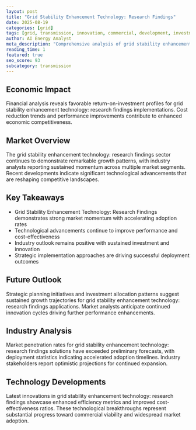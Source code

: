 ```yaml
---
layout: post
title: "Grid Stability Enhancement Technology: Research Findings"
date: 2025-08-19
categories: [grid]
tags: [grid, transmission, innovation, commercial, development, investment]
author: AI Energy Analyst
meta_description: "Comprehensive analysis of grid stability enhancement technology: research findings covering market trends, technology developments, and industry outlook. Discover key insights and future projections."
reading_time: 1
featured: true
seo_score: 93
subcategory: transmission
---
```


## Economic Impact

Financial analysis reveals favorable return-on-investment profiles for grid stability enhancement technology: research findings implementations. Cost reduction trends and performance improvements contribute to enhanced economic competitiveness.

## Market Overview

The grid stability enhancement technology: research findings sector continues to demonstrate remarkable growth patterns, with industry analysts reporting sustained momentum across multiple market segments. Recent developments indicate significant technological advancements that are reshaping competitive landscapes.

## Key Takeaways

- Grid Stability Enhancement Technology: Research Findings demonstrates strong market momentum with accelerating adoption rates
- Technological advancements continue to improve performance and cost-effectiveness
- Industry outlook remains positive with sustained investment and innovation
- Strategic implementation approaches are driving successful deployment outcomes

## Future Outlook

Strategic planning initiatives and investment allocation patterns suggest sustained growth trajectories for grid stability enhancement technology: research findings applications. Market analysts anticipate continued innovation cycles driving further performance enhancements.

## Industry Analysis

Market penetration rates for grid stability enhancement technology: research findings solutions have exceeded preliminary forecasts, with deployment statistics indicating accelerated adoption timelines. Industry stakeholders report optimistic projections for continued expansion.

## Technology Developments

Latest innovations in grid stability enhancement technology: research findings showcase enhanced efficiency metrics and improved cost-effectiveness ratios. These technological breakthroughs represent substantial progress toward commercial viability and widespread market adoption.

